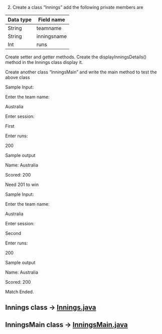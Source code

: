 2. Create a class “Innings” add the following private members are

| Data type  | Field name  |
|------------|-------------|
| String     | teamname    |
| String     | inningsname |
| Int        | runs        |


Create setter and getter methods. Create the displayInningsDetails() method in the Innings class display it.

Create another class “InningsMain” and write the main method to test the above class

Sample Input:

Enter the team name:

Australia

Enter session:

First

Enter runs:

200

Sample output

Name: Australia

Scored: 200

Need 201 to win

Sample Input:

Enter the team name:

Australia

Enter session:

Second

Enter runs:

200

Sample output

Name: Australia

Scored: 200

Match Ended.
## Innings class -> [Innings.java](Innings.java)
## InningsMain class -> [InningsMain.java](InningsMain.java)
